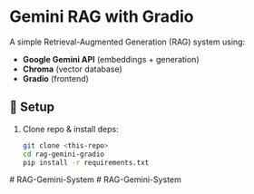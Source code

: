 # Gemini RAG with Gradio

A simple Retrieval-Augmented Generation (RAG) system using:
- **Google Gemini API** (embeddings + generation)
- **Chroma** (vector database)
- **Gradio** (frontend)

## 🚀 Setup

1. Clone repo & install deps:
   ```bash
   git clone <this-repo>
   cd rag-gemini-gradio
   pip install -r requirements.txt
#   R A G - G e m i n i - S y s t e m  
 #   R A G - G e m i n i - S y s t e m  
 